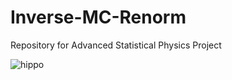 # Inverse-MC-Renorm
Repository for Advanced Statistical Physics Project

![hippo](Ising_Model/lattice.gif)
